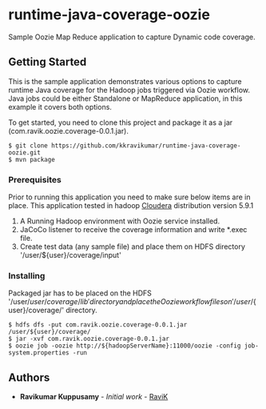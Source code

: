 # runtime-java-coverage-oozie
Sample Oozie Map Reduce application to capture Dynamic code coverage. 

## Getting Started
This is the sample application demonstrates various options to capture runtime Java coverage for the Hadoop jobs triggered via Oozie workflow.
Java jobs could be either Standalone or MapReduce application, in this example it covers both options.

To get started, you need to clone this project and package it as a jar (com.ravik.oozie.coverage-0.0.1.jar).

```
$ git clone https://github.com/kkravikumar/runtime-java-coverage-oozie.git 
$ mvn package

```

### Prerequisites

Prior to running this application you need to make sure below items are in place. This application tested in hadoop [Cloudera](https://www.cloudera.com/downloads/cdh/5-9-1.html) distribution version 5.9.1

1. A Running Hadoop environment with Oozie service installed.
2. JaCoCo listener to receive the coverage information and write *.exec file.
3. Create test data (any sample file) and place them on HDFS directory '/user/${user}/coverage/input'

### Installing

Packaged jar has to be placed on the HDFS '/user/${user}/coverage/lib' directory and place the Oozie workflow files on '/user/${user}/coverage/' directory.

```
$ hdfs dfs -put com.ravik.oozie.coverage-0.0.1.jar /user/${user}/coverage/
$ jar -xvf com.ravik.oozie.coverage-0.0.1.jar
$ oozie job -oozie http://${hadoopServerName}:11000/oozie -config job-system.properties -run 

```

## Authors

* **Ravikumar Kuppusamy** - *Initial work* - [RaviK](https://github.com/kkravikumar)

